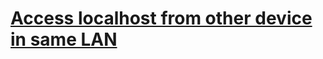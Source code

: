 # [Access localhost from other device in same LAN](https://github.com/SazinSamin/Samin_Reading_Room/tree/main/Linux/Firewall/Gufw)
